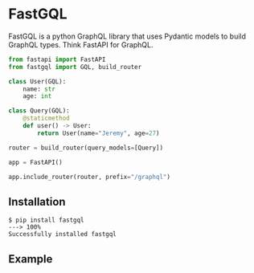 # FastGQL

FastGQL is a python GraphQL library that uses Pydantic models to build GraphQL types. Think FastAPI for GraphQL.

```py
from fastapi import FastAPI
from fastgql import GQL, build_router

class User(GQL):
    name: str
    age: int

class Query(GQL):
    @staticmethod
    def user() -> User:
        return User(name="Jeremy", age=27)

router = build_router(query_models=[Query])

app = FastAPI()

app.include_router(router, prefix="/graphql")
```

## Installation

<div class="termy">

```console
$ pip install fastgql
---> 100%
Successfully installed fastgql
```

</div>

## Example

```py

```
